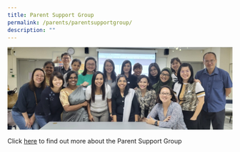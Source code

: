 ```yaml
---
title: Parent Support Group
permalink: /parents/parentsupportgroup/
description: ""
---
```

![](/images/psg%20group.jpeg)

Click [here](https://sites.google.com/moe.edu.sg/prcss-psg/psg-home) to find out more about the Parent Support Group